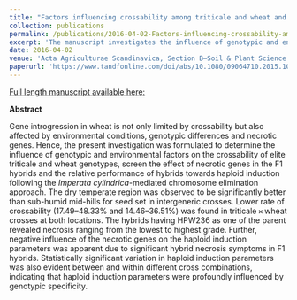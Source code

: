 ```yaml
---
title: "Factors influencing crossability among triticale and wheat and its subsequent effect along with hybrid necrosis on haploid induction."
collection: publications
permalink: /publications/2016-04-02-Factors-influencing-crossability-among-triticale-and-wheat-and-its-subsequent-effect-along-with-hybrid-necrosis-on-haploid-induction
excerpt: 'The manuscript investigates the influence of genotypic and environmental factors on the crossability of elite triticale and wheat genotypes, screen the effect of necrotic genes in the F1 hybrids and the relative performance of hybrids towards haploid induction.'
date: 2016-04-02
venue: 'Acta Agriculturae Scandinavica, Section B—Soil & Plant Science'
paperurl: 'https://www.tandfonline.com/doi/abs/10.1080/09064710.2015.1095939'
---
```


<a href='https://www.tandfonline.com/doi/abs/10.1080/09064710.2015.1095939'>Full length manuscript available here:</a>

**Abstract**

Gene introgression in wheat is not only limited by crossability but also affected by environmental conditions, genotypic differences and necrotic genes. Hence, the present investigation was formulated to determine the influence of genotypic and environmental factors on the crossability of elite triticale and wheat genotypes, screen the effect of necrotic genes in the F1 hybrids and the relative performance of hybrids towards haploid induction following the *Imperata cylindrica*-mediated chromosome elimination approach. The dry temperate region was observed to be significantly better than sub-humid mid-hills for seed set in intergeneric crosses. Lower rate of crossability (17.49–48.33% and 14.46–36.51%) was found in triticale × wheat crosses at both locations. The hybrids having HPW236 as one of the parent revealed necrosis ranging from the lowest to highest grade. Further, negative influence of the necrotic genes on the haploid induction parameters was apparent due to significant hybrid necrosis symptoms in F1 hybrids. Statistically significant variation in haploid induction parameters was also evident between and within different cross combinations, indicating that haploid induction parameters were profoundly influenced by genotypic specificity.
